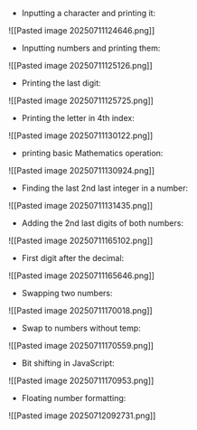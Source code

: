 - Inputting a character and printing it:

![[Pasted image 20250711124646.png]]

- Inputting numbers and printing them:

![[Pasted image 20250711125126.png]]

- Printing the last digit:

![[Pasted image 20250711125725.png]]

- Printing the letter in 4th index:

![[Pasted image 20250711130122.png]]

- printing basic Mathematics operation:

![[Pasted image 20250711130924.png]]

- Finding the last 2nd last integer in a number:

![[Pasted image 20250711131435.png]]

- Adding the 2nd last digits of both numbers: 

![[Pasted image 20250711165102.png]]

- First digit after the decimal:

![[Pasted image 20250711165646.png]]

- Swapping two numbers:

![[Pasted image 20250711170018.png]]

- Swap to numbers without temp:

![[Pasted image 20250711170559.png]]

- Bit shifting in JavaScript:

![[Pasted image 20250711170953.png]]

- Floating number formatting:

![[Pasted image 20250712092731.png]]
